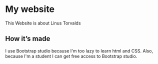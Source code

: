 # My website
This Website is about Linus Torvalds

## How it’s made
I use Bootstrap studio because I'm too lazy to learn html and CSS. Also, because I'm a student I can get free access to Bootstrap studio.
